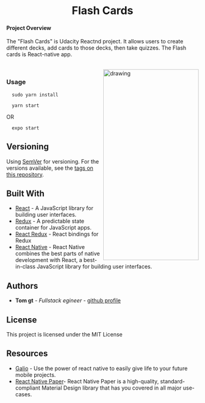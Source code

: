 <h1 align="center">Flash Cards</h1>

<p align="center">
<h4>Project Overview</h4>
The "Flash Cards" is Udacity Reactnd project. It allows users to create different decks, add cards to those decks, then take quizzes. The Flash cards is React-native app.
 </p>
<br>

<img align="right" src="https://react-1252743632.cos.ap-beijing.myqcloud.com/FlashCard/ezgif.com-optimize.gif" alt="drawing" width="250" height="500" />

### Usage

```
  sudo yarn install
```
```
  yarn start
```
OR
```
  expo start
```

## Versioning

Using [SemVer](http://semver.org/) for versioning. For the versions available, see the [tags on this repository](https://github.com/your/project/tags).

## Built With

* [React](https://reactjs.org/) - A JavaScript library for building user interfaces.
* [Redux](https://redux.js.org/) - A predictable state container for JavaScript apps.
* [React Redux](https://react-redux.js.org/) - React bindings for Redux
* [React Native](https://facebook.github.io/react-native/) - React Native combines the best parts of native development with React, a best-in-class JavaScript library for building user interfaces.

## Authors

* **Tom gt** - *Fullstack egineer* - [github profile](https://github.com/tomgtbst)

## License

This project is licensed under the MIT License

## Resources

* [Galio](https://galio.io/) - Use the power of react native to easily give life to your future mobile projects.
* [React Native Paper](https://reactnativepaper.com)- React Native Paper is a high-quality, standard-compliant Material Design library that has you covered in all major use-cases.

